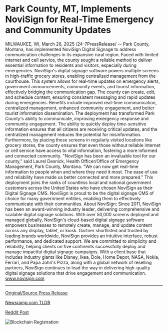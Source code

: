 # Park County, MT, Implements NoviSign for Real-Time Emergency and Community Updates

MILWAUKEE, WI, March 26, 2025 /24-7PressRelease/ -- Park County, Montana, has implemented NoviSign Digital Signage to address communication challenges in its expansive rural region. Faced with limited internet and cell service, the county sought a reliable method to deliver essential information to residents and visitors, especially during emergencies.  NoviSign's digital signage software powers multiple screens in high-traffic grocery stores, enabling centralized management from the courthouse. This system allows for real-time updates on emergency alerts, government announcements, community events, and tourist information, effectively bridging the communication gap. The county can create, edit, and schedule content, ensuring consistent messaging and rapid updates during emergencies.  Benefits include improved real-time communication, centralized management, enhanced community engagement, and better tourist information dissemination. The deployment has transformed Park County's ability to communicate, improving emergency response and community engagement.  The ability to quickly deploy time-sensitive information ensures that all citizens are receiving critical updates, and the centralized management reduces the potential for misinformation. Furthermore, by placing these screens in regularly visited locations like grocery stores, the county ensures that even those without reliable internet or cell service have access to vital information, fostering a more informed and connected community.  "NoviSign has been an invaluable tool for our county," said Laurel Desnick, Health Officer/Office of Emergency Management, Park County, Montana. "We can now get real-time information to people when and where they need it most. The ease of use and reliability have made us better connected and more prepared."  This deployment joins the ranks of countless local and national government customers across the United States who have chosen NoviSign as their Digital Signage CMS. NoviSign is proud to be the digital signage CMS of choice for many government entities, enabling them to effectively communicate with their communities.  About NoviSign: Since 2011, NoviSign has been an award-winning industry leader, delivering comprehensive and scalable digital signage solutions. With over 50,000 screens deployed and managed globally, NoviSign's cloud-based digital signage software empowers businesses to remotely create, manage, and update content across any display, tablet, or kiosk. Gartner shortlisted and trusted by leading brands worldwide, NoviSign provides an intuitive interface, robust performance, and dedicated support. We are committed to simplicity and reliability, helping clients on five continents successfully deploy and manage impactful digital signage campaigns.  With a client base that includes industry giants like Disney, Ikea, Dole, Home Depot, NASA, Nokia, Ferrari, and Papa John's Pizza, along with a global network of reselling partners, NoviSign continues to lead the way in delivering high-quality digital signage solutions that drive engagement and communication.  www.novisign.com 

---

[Original/Source Press Release](https://www.24-7pressrelease.com/press-release/520978/park-county-mt-implements-novisign-for-real-time-emergency-and-community-updates)
                    

[Newsramp.com TLDR](https://newsramp.com/curated-news/park-county-montana-enhances-communication-with-novisign-digital-signage/dc48a47db99b7927c78c2b0cd390aef3) 

 



[Reddit Post](https://www.reddit.com/r/newsramp/comments/1jk648d/park_county_montana_enhances_communication_with/) 



![Blockchain Registration](https://cdn.newsramp.app/24-7PressRelease/qrcode/253/26/filosgT1.webp)